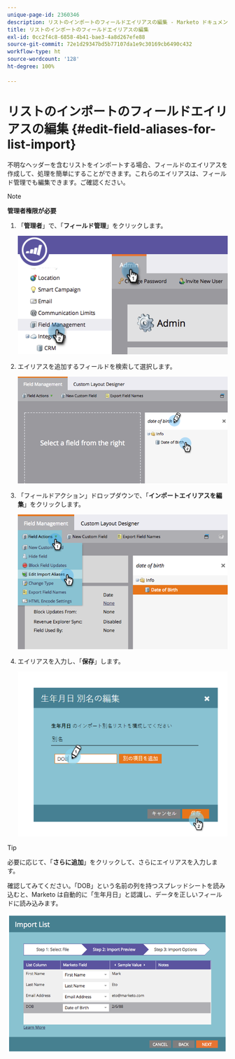 ```yaml
---
unique-page-id: 2360346
description: リストのインポートのフィールドエイリアスの編集 - Marketo ドキュメント - 製品ドキュメント
title: リストのインポートのフィールドエイリアスの編集
exl-id: 0cc2f4c8-6858-4b41-bae3-4a8d267efe88
source-git-commit: 72e1d29347bd5b77107da1e9c30169cb6490c432
workflow-type: ht
source-wordcount: '128'
ht-degree: 100%

---
```


# リストのインポートのフィールドエイリアスの編集 {#edit-field-aliases-for-list-import}

不明なヘッダーを含むリストをインポートする場合、フィールドのエイリアスを作成して、処理を簡単にすることができます。これらのエイリアスは、フィールド管理でも編集できます。ご確認ください。

>[!NOTE]
>
>**管理者権限が必要**

1. 「**管理者**」で、「**フィールド管理**」をクリックします。

   ![](assets/image2014-9-19-9-3a56-3a22.png)

1. エイリアスを追加するフィールドを検索して選択します。

   ![](assets/fieldmanagement-findfield.png)

1. 「フィールドアクション」ドロップダウンで、「**インポートエイリアスを編集**」をクリックします。

   ![](assets/fieldmanageemnt-editimport.png)

1. エイリアスを入力し、「**保存**」します。

   ![](assets/image2014-9-19-9-3a57-3a1.png)

>[!TIP]
>
>必要に応じて、「**さらに追加**」をクリックして、さらにエイリアスを入力します。

確認してみてください。「DOB」という名前の列を持つスプレッドシートを読み込むと、Marketo は自動的に「生年月日」と認識し、データを正しいフィールドに読み込みます。

![](assets/image2014-9-19-9-3a57-3a20.png)
